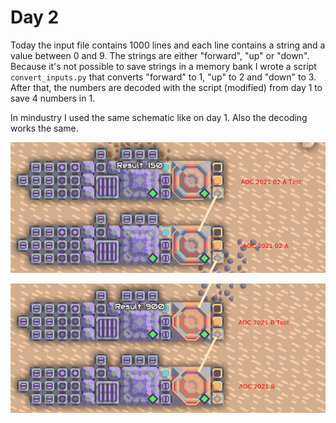 # Day 2

Today the input file contains 1000 lines and each line contains a string and a value between 0 and 9. The strings are either "forward", "up" or "down". Because it's not possible to save strings in a memory bank I wrote a script `convert_inputs.py` that converts "forward" to 1, "up" to 2 and "down" to 3. After that, the numbers are decoded with the script (modified) from day 1 to save 4 numbers in 1.

In mindustry I used the same schematic like on day 1. Also the decoding works the same.

![](./a.png)

![](./b.png)
